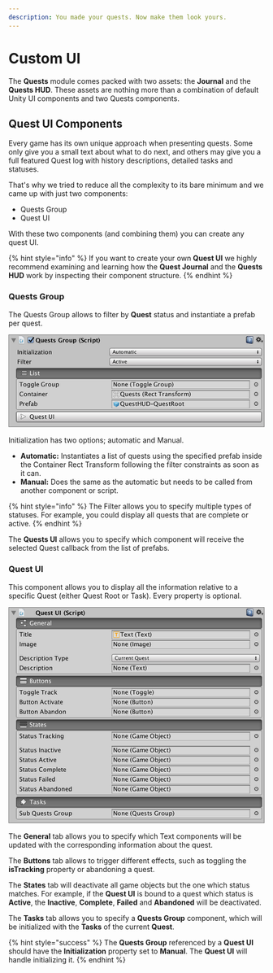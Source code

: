 ```yaml
---
description: You made your quests. Now make them look yours.
---
```


# Custom UI

The **Quests** module comes packed with two assets: the **Journal** and the **Quests HUD**. These assets are nothing more than a combination of default Unity UI components and two Quests components.

## Quest UI Components

Every game has its own unique approach when presenting quests. Some only give you a small text about what to do next, and others may give you a full featured Quest log with history descriptions, detailed tasks and statuses.

That's why we tried to reduce all the complexity to its bare minimum and we came up with just two components:

* Quests Group
* Quest UI

With these two components \(and combining them\) you can create any quest UI.

{% hint style="info" %}
If you want to create your own **Quest UI** we highly recommend examining and learning how the **Quest Journal** and the **Quests HUD** work by inspecting their component structure.
{% endhint %}

### Quests Group

The Quests Group allows to filter by **Quest** status and instantiate a prefab per quest.

![](../../.gitbook/assets/quests-questsgroup.jpg)

Initialization has two options; automatic and Manual.

* **Automatic:** Instantiates a list of quests using the specified prefab inside the Container Rect Transform following the filter constraints as soon as it can.
* **Manual:** Does the same as the automatic but needs to be called from another component or script.

{% hint style="info" %}
The Filter allows you to specify multiple types of statuses. For example, you could display all quests that are complete or active.
{% endhint %}

The **Quests UI** allows you to specify which component will receive the selected Quest callback from the list of prefabs.

### Quest UI

This component allows you to display all the information relative to a specific Quest \(either Quest Root or Task\). Every property is optional.

![](../../.gitbook/assets/quests-questui.jpg)

The **General** tab allows you to specify which Text components will be updated with the corresponding information about the quest.

The **Buttons** tab allows to trigger different effects, such as toggling the **isTracking** property or abandoning a quest.

The **States** tab will deactivate all game objects but the one which status matches. For example, if the **Quest UI** is bound to a quest which status is **Active**, the **Inactive**, **Complete**, **Failed** and **Abandoned** will be deactivated.

The **Tasks** tab allows you to specify a **Quests Group** component, which will be initialized with the **Tasks** of the current **Quest**.

{% hint style="success" %}
The **Quests Group** referenced by a **Quest UI** should have the **Initialization** property set to **Manual**. The **Quest UI** will handle initializing it.
{% endhint %}

